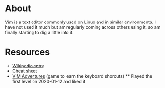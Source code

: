 # About

[Vim](https://www.vim.org/) is a text editor commonly used on Linux and in similar environments. I have not used it much but am regularly coming across others using it, so am finally starting to dig a little into it.


# Resources

* [Wikipedia entry](https://en.wikipedia.org/wiki/Vim_%28text_editor%29)
* [Cheat sheet](https://vim.rtorr.com/)
* [VIM Adventures](https://vim-adventures.com/) (game to learn the keyboard shorcuts)
** Played the first level on 2020-01-12 and liked it
